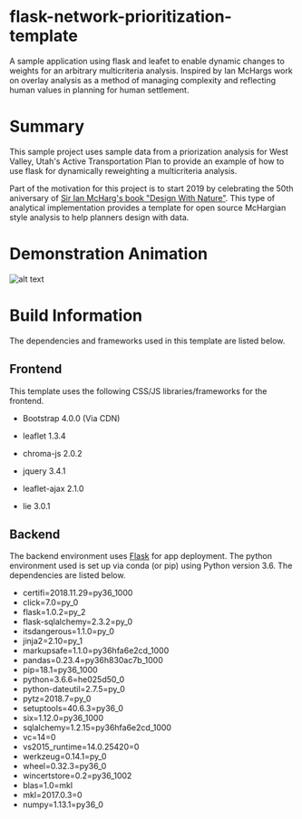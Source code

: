 # flask-network-prioritization-template

A sample application using flask and leafet to enable dynamic changes to weights for an arbitrary multicriteria analysis. Inspired by Ian McHargs work on overlay analysis as a method of managing complexity and reflecting human values in planning for human settlement. 

# Summary

This sample project uses sample data from a priorization analysis for West Valley, Utah's Active Transportation Plan to provide an example of how to use flask for dynamically reweighting a multicriteria analysis.

Part of the motivation for this project is to start 2019 by celebrating the 50th aniversary of [Sir Ian McHarg's book "Design With Nature"](https://en.wikipedia.org/wiki/Ian_McHarg). This type of analytical implementation provides a template for open source McHargian style analysis to help planners design with data. 

# Demonstration Animation

![alt text](../master/static/application/assets/Template_Screenshot.gif "Network Prioritization Example")

# Build Information

The dependencies and frameworks used in this template are listed below. 

## Frontend

This template uses the following CSS/JS libraries/frameworks for the frontend. 

* Bootstrap 4.0.0 (Via CDN)

* leaflet 1.3.4

* chroma-js 2.0.2

* jquery 3.4.1

* leaflet-ajax 2.1.0

* lie 3.0.1

## Backend

The backend environment uses [Flask](http://flask.pocoo.org/) for app deployment. The python environment used is set up via conda (or pip) using Python version 3.6. The dependencies are listed below. 

* certifi=2018.11.29=py36_1000
* click=7.0=py_0
* flask=1.0.2=py_2
* flask-sqlalchemy=2.3.2=py_0
* itsdangerous=1.1.0=py_0
* jinja2=2.10=py_1
* markupsafe=1.1.0=py36hfa6e2cd_1000
* pandas=0.23.4=py36h830ac7b_1000
* pip=18.1=py36_1000
* python=3.6.6=he025d50_0
* python-dateutil=2.7.5=py_0
* pytz=2018.7=py_0
* setuptools=40.6.3=py36_0
* six=1.12.0=py36_1000
* sqlalchemy=1.2.15=py36hfa6e2cd_1000
* vc=14=0
* vs2015_runtime=14.0.25420=0
* werkzeug=0.14.1=py_0
* wheel=0.32.3=py36_0
* wincertstore=0.2=py36_1002
* blas=1.0=mkl
* mkl=2017.0.3=0
* numpy=1.13.1=py36_0


